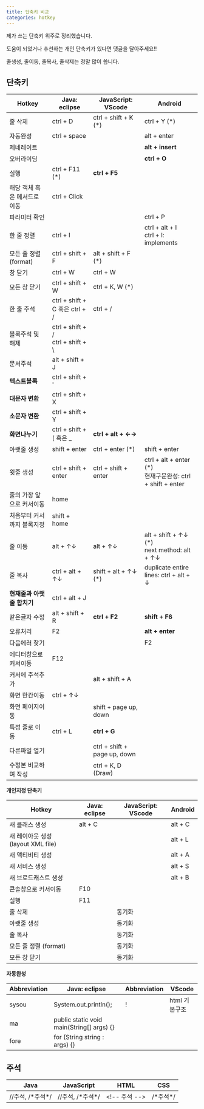 ```yaml
---
title: 단축키 비교
categories: hotkey
---
```


제가 쓰는 단축키 위주로 정리했습니다.

도움이 되었거나 추천하는 개인 단축키가 있다면 댓글을 달아주세요!!

줄생성, 줄이동, 줄복사, 줄삭제는 정말 많이 씁니다.

## 단축키 


| Hotkey                       | Java: eclipse                          | JavaScript: VScode           | Android                                                      |
| ---------------------------- | -------------------------------------- | ---------------------------- | ------------------------------------------------------------ |
| 줄 삭제                      | ctrl + D                               | ctrl + shift + K (*)         | ctrl + Y (*)                                                 |
| 자동완성                     | ctrl + space                           |                              | alt + enter                                                  |
| 제네레이트                   |                                        |                              | **alt + insert**                                             |
| 오버라이딩                   |                                        |                              | **ctrl + O**                                                 |
| 실행                         | ctrl + F11 (*)                         | **ctrl + F5**                |                                                              |
| 해당 객체 혹은 메서드로 이동 | ctrl + Click                           |                              |                                                              |
| 파라미터 확인                |                                        |                              | ctrl + P                                                     |
| 한 줄 정렬                   | ctrl + I                               |                              | ctrl + alt + I<br />ctrl + I: implements                     |
| 모든 줄 정렬 (format)        | ctrl + shift + F                       | alt + shift + F (*)          |                                                              |
| 창 닫기                      | ctrl + W                               | ctrl + W                     |                                                              |
| 모든 창 닫기                 | ctrl + shift + W                       | ctrl + K, W (*)              |                                                              |
| 한 줄 주석                   | ctrl + shift + C 혹은 ctrl + /         | ctrl + /                     |                                                              |
| 블록주석 및 해제             | ctrl + shift + /<br />ctrl + shift + \ |                              |                                                              |
| 문서주석                     | alt + shift + J                        |                              |                                                              |
| **텍스트블록**               | ctrl + shift + '                       |                              |                                                              |
| **대문자 변환**              | ctrl + shift + X                       |                              |                                                              |
| **소문자 변환**              | ctrl + shift + Y                       |                              |                                                              |
| **화면나누기**               | ctrl + shift + [ 혹은 _                | **ctrl + alt + ←→**          |                                                              |
| 아랫줄 생성                  | shift + enter                          | ctrl + enter (*)             | shift + enter                                                |
| 윗줄 생성                    | ctrl + shift + enter                   | ctrl + shift + enter         | ctrl + alt + enter (*)<br />현재구문완성: ctrl + shift + enter |
| 줄의 가장 앞으로 커서이동    | home                                   |                              |                                                              |
| 처음부터 커서까지 블록지정   | shift + home                           |                              |                                                              |
| 줄 이동                      | alt + ↑↓                               | alt + ↑↓                     | alt + shift + ↑↓ (*)<br />next method: alt + ↑↓              |
| 줄 복사                      | ctrl + alt + ↑↓                        | shift + alt + ↑↓ (*)         | duplicate entire lines: ctrl + alt + ↓                       |
| **현재줄과 아랫줄 합치기**   | ctrl + alt + J                         |                              |                                                              |
| 같은글자 수정                | alt + shift + R                        | **ctrl + F2**                | **shift + F6**                                               |
| 오류처리                     | F2                                     |                              | **alt + enter**                                              |
| 다음에러 찾기                |                                        |                              | F2                                                           |
| 에디터창으로 커서이동        | F12                                    |                              |                                                              |
| 커서에 주석추가              |                                        | alt + shift + A              |                                                              |
| 화면 한칸이동                | ctrl + ↑↓                              |                              |                                                              |
| 화면 페이지이동              |                                        | shift + page up, down        |                                                              |
| 특정 줄로 이동               | ctrl + L                               | **ctrl + G**                 |                                                              |
| 다른파일 열기                |                                        | ctrl + shift + page up, down |                                                              |
| 수정본 비교하며 작성         |                                        | ctrl + K, D (Draw)           |                                                              |

**개인지정 단축키** 

| Hotkey                             | Java: eclipse | JavaScript: VScode | Android |
| ---------------------------------- | ------------- | ------------------ | ------- |
| 새 클래스 생성                     | alt + C       |                    | alt + C |
| 새 레이아웃 생성 (layout XML file) |               |                    | alt + L |
| 새 액티비티 생성                   |               |                    | alt + A |
| 새 서비스 생성                     |               |                    | alt + S |
| 새 브로드캐스트 생성               |               |                    | alt + B |
| 콘솔창으로 커서이동                | F10           |                    |         |
| 실행                               | F11           |                    |         |
| 줄 삭제                            |               | 동기화             |         |
| 아랫줄 생성                        |               | 동기화             |         |
| 줄 복사                            |               | 동기화             |         |
| 모든 줄 정렬 (format)              |               | 동기화             |         |
| 모든 창 닫기                       |               | 동기화             |         |

**자동완성** 

| Abbreviation | Java: eclipse                             | Abbreviation | VScode        |
| ------------ | ----------------------------------------- | ------------ | ------------- |
| sysou        | System.out.println();                     | !            | html 기본구조 |
| ma           | public static void main(String[] args) {} |              |               |
| fore         | for (String string : args) {}             |              |               |

## 주석

| Java              | JavaScript        | HTML           | CSS       |
| ----------------- | ----------------- | -------------- | --------- |
| //주석, /\*주석*/ | //주석, /\*주석*/ | \<!-- 주석 --> | /\*주석*/ |

